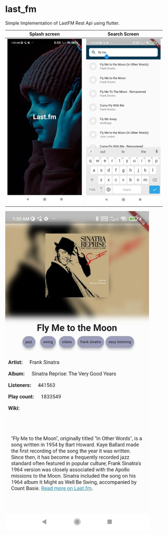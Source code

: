 # last_fm
Simple Implementation of LastFM Rest Api using flutter.

Splash screen             |  Search Screen
:-------------------------:|:-------------------------:
![alt text](https://github.com/mohammad-ezzo/last_fm/blob/main/screenshots/photo_2021-10-06_02-10-46.jpg?raw=true)  |  ![alt text](https://github.com/mohammad-ezzo/last_fm/blob/main/screenshots/photo_2021-10-06_02-11-17.jpg?raw=true)


![alt text](https://github.com/mohammad-ezzo/last_fm/blob/main/screenshots/photo_2021-10-06_02-11-22.jpg?raw=true)  
